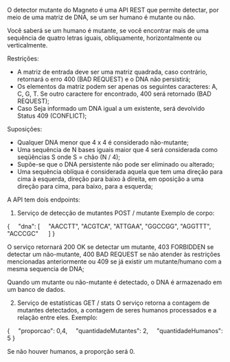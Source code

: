 ﻿O detector mutante do Magneto é uma API REST que permite detectar, por meio de uma matriz de DNA, se um ser humano é mutante ou não.

Você saberá se um humano é mutante, se você encontrar mais de uma sequência de quatro letras iguais, obliquamente, horizontalmente ou verticalmente.

Restrições:

- A matriz de entrada deve ser uma matriz quadrada, caso contrário, retornará o erro 400 (BAD REQUEST) e o DNA não persistirá;
- Os elementos da matriz podem ser apenas os seguintes caracteres: A, C, G, T. Se outro caractere for encontrado, 400 será retornado (BAD REQUEST);
- Caso Seja informado um DNA igual a um existente, será devolvido Status 409 (CONFLICT);

Suposições:

- Qualquer DNA menor que 4 x 4 é considerado não-mutante;
- Uma sequência de N bases iguais maior que 4 será considerada como seqüências S onde S = chão (N / 4);
- Supõe-se que o DNA persistente não pode ser eliminado ou alterado;
- Uma sequência oblíqua é considerada aquela que tem uma direção para cima à esquerda, direção para baixo à direita, em oposição a uma direção para cima, para baixo, para a esquerda;

A API tem dois endpoints:

1. Serviço de detecção de mutantes
POST / mutante
Exemplo de corpo:

{
    "dna": [
    "AACCTT",
"ACGTCA",
"ATTGAA",
"GGCCGG",
"AGGTTT",
"ACCCGC"
     ]
}

O serviço retornará 200 OK se detectar um mutante, 403 FORBIDDEN se detectar um não-mutante, 400 BAD REQUEST se não atender às restrições mencionadas anteriormente ou 409 se já existir um mutante/humano com a mesma sequencia de DNA;

Quando um mutante ou não-mutante é detectado, o DNA é armazenado em um banco de dados.

2. Serviço de estatísticas
GET / stats
O serviço retorna a contagem de mutantes detectados, a contagem de seres humanos processados ​​e a relação entre eles. Exemplo:

{
    "proporcao": 0,4,
    "quantidadeMutantes": 2,
    "quantidadeHumanos": 5
}

Se não houver humanos, a proporção será 0.